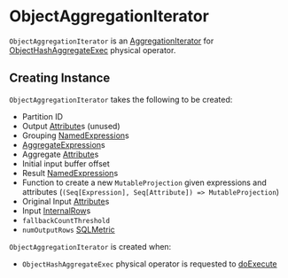 # ObjectAggregationIterator

`ObjectAggregationIterator` is an [AggregationIterator](AggregationIterator.md) for [ObjectHashAggregateExec](physical-operators/ObjectHashAggregateExec.md) physical operator.

## Creating Instance

`ObjectAggregationIterator` takes the following to be created:

* <span id="partIndex"> Partition ID
* <span id="outputAttributes"> Output [Attribute](expressions/Attribute.md)s (unused)
* <span id="groupingExpressions"> Grouping [NamedExpression](expressions/NamedExpression.md)s
* <span id="aggregateExpressions"> [AggregateExpression](expressions/AggregateExpression.md)s
* <span id="aggregateAttributes"> Aggregate [Attribute](expressions/Attribute.md)s
* <span id="initialInputBufferOffset"> Initial input buffer offset
* <span id="resultExpressions"> Result [NamedExpression](expressions/NamedExpression.md)s
* <span id="newMutableProjection"> Function to create a new `MutableProjection` given expressions and attributes (`(Seq[Expression], Seq[Attribute]) => MutableProjection`)
* <span id="originalInputAttributes"> Original Input [Attribute](expressions/Attribute.md)s
* <span id="inputRows"> Input [InternalRow](InternalRow.md)s
* <span id="fallbackCountThreshold"> `fallbackCountThreshold`
* <span id="numOutputRows"> `numOutputRows` [SQLMetric](physical-operators/SQLMetric.md)

`ObjectAggregationIterator` is created when:

* `ObjectHashAggregateExec` physical operator is requested to [doExecute](physical-operators/ObjectHashAggregateExec.md#doExecute)
